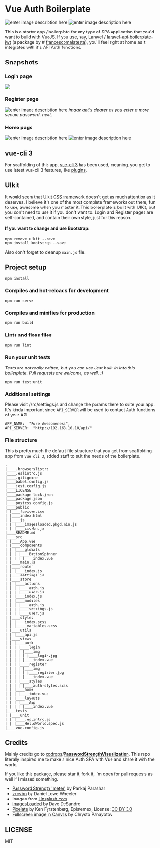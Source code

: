 
# Vue Auth Boilerplate
![enter image description here](https://img.shields.io/github/issues/VPetar/vue-auth-boilerplate.svg) ![enter image description here](https://img.shields.io/github/license/VPetar/vue-auth-boilerplate.svg)

This is a starter app / boilerplate for any type of SPA application that you'd want to build with VueJS. If you use, say, Laravel / [laravel-api-boilerplate-jwt](https://github.com/francescomalatesta/laravel-api-boilerplate-jwt) (a package by # [francescomalatesta](https://github.com/francescomalatesta)), you'll feel right at home as it integrates with it's API Auth functions.

## Snapshots
### Login page
![](https://i.imgur.com/DWpiAeP.jpg)
### Register page

![enter image description here](https://i.imgur.com/fixDwai.png)
*image get's clearer as you enter a more secure password. neat.*
### Home page
![enter image description here](https://i.imgur.com/sEkYlzz.png)
![enter image description here](https://i.imgur.com/bVmb31s.png)

## vue-cli 3
For scaffolding of this app, [vue-cli 3](https://cli.vuejs.org/guide/) has been used, meaning, you get to use latest vue-cli 3 features, like [plugins](https://cli.vuejs.org/guide/plugins-and-presets.html#plugins).

## UIkit
It would seem that [UIkit CSS framework](https://getuikit.com/) doesn't get as much attention as it deserves. I believe it's one of the most complete frameworks out there, fun to use, awesome when you master it. This boilerplate is built with UIKit, but you don't need to use it if you don't want to. Login and Register pages are self-contained, and contain their own style, just for this reason.

#### If you want to change and use Bootstrap:
```
npm remove uikit --save
npm install bootstrap --save
```
Also don't forget to cleanup `main.js` file.

## Project setup

```
npm install
```

  

### Compiles and hot-reloads for development

```
npm run serve
```

  

### Compiles and minifies for production

```
npm run build
```

  

### Lints and fixes files

```
npm run lint
```
### Run your unit tests
*Tests are not really written, but you can use Jest built-in into this boilerplate. Pull requests are welcome, as well. :)*
```
npm run test:unit
```
### Additional settings
Please visit /src/settings.js and change the params there to suite your app. It's kinda important since `API_SERVER` will be used to contact Auth functions of your API.
```
APP_NAME:  "Pure Awesomeness",
API_SERVER:  "http://192.168.10.10/api/"
```
### File structure
This is pretty much the default file structure that you get from scaffolding app from `vue-cli 3`, added stuff to suit the needs of the boilerplate.
```
.
|____.browserslistrc
|____.eslintrc.js
|____.gitignore
|____babel.config.js
|____jest.config.js
|____LICENSE
|____package-lock.json
|____package.json
|____postcss.config.js
|____public
| |____favicon.ico
| |____index.html
| |____js
| | |____imagesloaded.pkgd.min.js
| | |____zxcvbn.js
|____README.md
|____src
| |____App.vue
| |____components
| | |____globals
| | | |____ButtonSpinner
| | | | |____index.vue
| |____main.js
| |____router
| | |____index.js
| |____settings.js
| |____store
| | |____actions
| | | |____auth.js
| | | |____user.js
| | |____index.js
| | |____modules
| | | |____auth.js
| | | |____settings.js
| | | |____user.js
| |____styles
| | |____index.scss
| | |_____variables.scss
| |____utils
| | |____api.js
| |____views
| | |____auth
| | | |____login
| | | | |____img
| | | | | |____login.jpg
| | | | |____index.vue
| | | |____register
| | | | |____img
| | | | | |____register.jpg
| | | | |____index.vue
| | | |____styles
| | | | |____auth-styles.scss
| | |____home
| | | |____index.vue
| | |____layouts
| | | |____App
| | | | |____index.vue
|____tests
| |____unit
| | |____.eslintrc.js
| | |____HelloWorld.spec.js
|____vue.config.js

```

## Credits

Mainly credits go to  [codrops](https://github.com/codrops)/**[PasswordStrengthVisualization](https://github.com/codrops/PasswordStrengthVisualization)**. This repo literally inspired me to make a nice Auth SPA with Vue and share it with the world.

If you like this package, please star it, fork it, I'm open for pull requests as well if I missed something. 

-   [Password Strength 'meter'](https://css-tricks.com/password-strength-meter/)  by Pankaj Parashar
-   [zxcvbn](https://github.com/dropbox/zxcvbn)  by Daniel Lowe Wheeler
-   Images from  [Unsplash.com](https://unsplash.com/)
-   [imagesLoaded](http://imagesloaded.desandro.com/)  by Dave DeSandro
-   [Pixelate](http://jsfiddle.net/u6apxgfk/390/)  by Ken Fyrstenberg, Epistemex, License:  [CC BY 3.0](https://creativecommons.org/licenses/by/3.0/)
-   [Fullscreen image in Canvas](https://codepen.io/bassta/pen/OPVzyB)  by Chrysto Panayotov

## LICENSE
MIT
